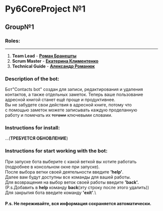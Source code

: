 # Py6CoreProject №1

## Group№1

### Roles:
___
1) **Team Lead** - **[Роман Бранешты](https://github.com/Roman-Braneshty)** 
2) **Scrum Master** - **[Екатерина Климентенко](https://github.com/klymentenkokate)**
3) **Technical Guide** - **[Александр Романюк](https://github.com/romaniuk-o)**

### Description of the bot:
Бот"Contacts bot" создан для записи, редактирования и удаления\
контактов, а также отдельных заметок. Теперь ваше пользование\
адресной книгой станет ещё проще и продуктивнее.\
Вы не забудете свои действия в адресной книге, потому что\
с помощью заметок можете записывать каждую проделанную\
работу и помечать их ~~тегами~~ ключевыми словами.

### Instructions for install:
...(**ТРЕБУЕТСЯ ОБНОВЛЕНИЕ**)

### Instructions for start working with the bot:
При запуске бота выберите с какой веткой вы хотите работать\
(подробнее в консольном окне при запуске).\
После выбора ветки своей деятельности введите **'help'**.\
Далее вам будут доступны все команды для вашей работы.\
Для возвращения на выбор веток своей работы введите **'back'.**
(P.s.Добавить в **help** команду **back**(эту строку после этого удалить))\
Для закрытия бота введите команду **'exit'**.\
#### **P.s. Не переживайте, вся информация сохраняется автоматически.**


